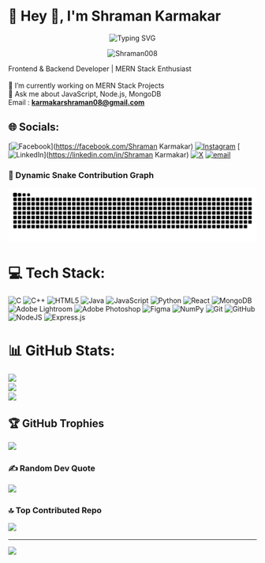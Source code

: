 # 💫 Hey 👋, I'm Shraman Karmakar
<p align="center">
  <img src="https://readme-typing-svg.demolab.com?font=Fira+Code&size=24&duration=4000&pause=1000&color=00FF90&center=true&vCenter=true&width=435&lines=Welcome+to+my+GitHub!;Here+We+Go!" alt="Typing SVG" />
</p>

<p align="center">
  <img src="https://komarev.com/ghpvc/?username=Shraman008&label=Profile+Views&color=0e75b6&style=flat" alt="Shraman008" />
</p>

Frontend & Backend Developer | MERN Stack Enthusiast <br> <br>
🔭 I’m currently working on MERN Stack Projects<br>💬 Ask me about JavaScript, Node.js, MongoDB<br>
Email : **karmakarshraman08@gmail.com** 

## 🌐 Socials:
[![Facebook](https://img.shields.io/badge/Facebook-%231877F2.svg?logo=Facebook&logoColor=white)](https://facebook.com/Shraman Karmakar) [![Instagram](https://img.shields.io/badge/Instagram-%23E4405F.svg?logo=Instagram&logoColor=white)](https://instagram.com/shera_mon08) [![LinkedIn](https://img.shields.io/badge/LinkedIn-%230077B5.svg?logo=linkedin&logoColor=white)](https://linkedin.com/in/Shraman Karmakar) [![X](https://img.shields.io/badge/X-black.svg?logo=X&logoColor=white)](https://x.com/@ItsmeShraman) [![email](https://img.shields.io/badge/Email-D14836?logo=gmail&logoColor=white)](mailto:karmakarshraman08@gmail.com) 

### 🐍 Dynamic Snake Contribution Graph

<p align="center">
  <img src="https://github.com/Shraman008/Shraman008/raw/output/github-contribution-grid-snake.svg" alt="Snake animation" />
</p>

# 💻 Tech Stack:
![C](https://img.shields.io/badge/c-%2300599C.svg?style=for-the-badge&logo=c&logoColor=white) ![C++](https://img.shields.io/badge/c++-%2300599C.svg?style=for-the-badge&logo=c%2B%2B&logoColor=white) ![HTML5](https://img.shields.io/badge/html5-%23E34F26.svg?style=for-the-badge&logo=html5&logoColor=white) ![Java](https://img.shields.io/badge/java-%23ED8B00.svg?style=for-the-badge&logo=openjdk&logoColor=white) ![JavaScript](https://img.shields.io/badge/javascript-%23323330.svg?style=for-the-badge&logo=javascript&logoColor=%23F7DF1E) ![Python](https://img.shields.io/badge/python-3670A0?style=for-the-badge&logo=python&logoColor=ffdd54) ![React](https://img.shields.io/badge/react-%2320232a.svg?style=for-the-badge&logo=react&logoColor=%2361DAFB) ![MongoDB](https://img.shields.io/badge/MongoDB-%234ea94b.svg?style=for-the-badge&logo=mongodb&logoColor=white) ![Adobe Lightroom](https://img.shields.io/badge/Adobe%20Lightroom-31A8FF.svg?style=for-the-badge&logo=Adobe%20Lightroom&logoColor=white) ![Adobe Photoshop](https://img.shields.io/badge/adobe%20photoshop-%2331A8FF.svg?style=for-the-badge&logo=adobe%20photoshop&logoColor=white) ![Figma](https://img.shields.io/badge/figma-%23F24E1E.svg?style=for-the-badge&logo=figma&logoColor=white) ![NumPy](https://img.shields.io/badge/numpy-%23013243.svg?style=for-the-badge&logo=numpy&logoColor=white) ![Git](https://img.shields.io/badge/git-%23F05033.svg?style=for-the-badge&logo=git&logoColor=white) ![GitHub](https://img.shields.io/badge/github-%23121011.svg?style=for-the-badge&logo=github&logoColor=white) ![NodeJS](https://img.shields.io/badge/node.js-6DA55F?style=for-the-badge&logo=node.js&logoColor=white) ![Express.js](https://img.shields.io/badge/express.js-%23404d59.svg?style=for-the-badge&logo=express&logoColor=%2361DAFB)
# 📊 GitHub Stats:
![](https://github-readme-stats.vercel.app/api?username=Shraman008&theme=onedark&hide_border=false&include_all_commits=true&count_private=false)<br/>
![](https://nirzak-streak-stats.vercel.app/?user=Shraman008&theme=onedark&hide_border=false)<br/>
![](https://github-readme-stats.vercel.app/api/top-langs/?username=Shraman008&theme=onedark&hide_border=false&include_all_commits=true&count_private=false&layout=compact)

## 🏆 GitHub Trophies
![](https://github-profile-trophy.vercel.app/?username=Shraman008&theme=radical&no-frame=false&no-bg=true&margin-w=4)

### ✍️ Random Dev Quote
![](https://quotes-github-readme.vercel.app/api?type=horizontal&theme=dark)

### 🔝 Top Contributed Repo
![](https://github-contributor-stats.vercel.app/api?username=Shraman008&limit=5&theme=onedark&combine_all_yearly_contributions=true)

---
[![](https://visitcount.itsvg.in/api?id=Shraman008&icon=0&color=0)](https://visitcount.itsvg.in)

<!-- Proudly created with GPRM ( https://gprm.itsvg.in ) -->
